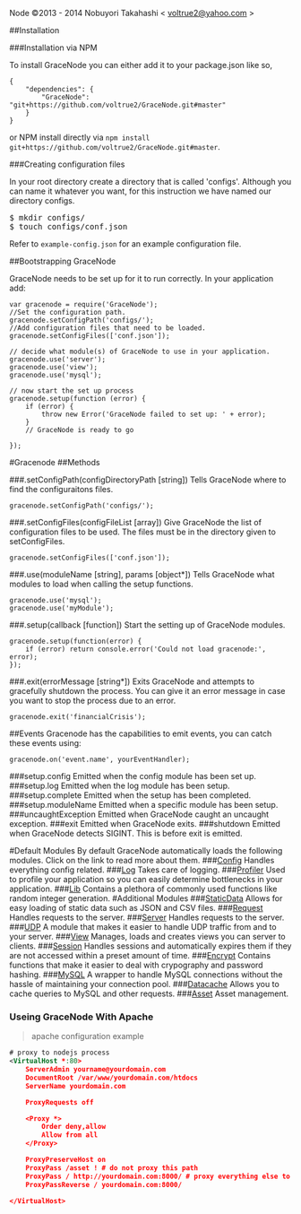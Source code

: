 Node
©2013 - 2014 Nobuyori Takahashi < <voltrue2@yahoo.com> >

##Installation

###Installation via NPM

To install GraceNode you can either add it to your package.json like so,

```
{
    "dependencies": {
        "GraceNode": "git+https://github.com/voltrue2/GraceNode.git#master"
    }
}
```
or NPM install directly via `npm install git+https://github.com/voltrue2/GraceNode.git#master`.

###Creating configuration files

In your root directory create a directory that is called 'configs'. Although you can name it whatever you want, for this instruction we have named our directory configs.

<pre>
$ mkdir configs/
$ touch configs/conf.json
</pre>

Refer to `example-config.json` for an example configuration file.

##Bootstrapping GraceNode

GraceNode needs to be set up for it to run correctly. In your application add:

```
var gracenode = require('GraceNode');
//Set the configuration path.
gracenode.setConfigPath('configs/');
//Add configuration files that need to be loaded.
gracenode.setConfigFiles(['conf.json']);

// decide what module(s) of GraceNode to use in your application.
gracenode.use('server');
gracenode.use('view');
gracenode.use('mysql');

// now start the set up process
gracenode.setup(function (error) {
    if (error) {
        throw new Error('GraceNode failed to set up: ' + error);
    }
    // GraceNode is ready to go

});
```
#Gracenode
##Methods

###.setConfigPath(configDirectoryPath [string])
Tells GraceNode where to find the configuraitons files.
```
gracenode.setConfigPath('configs/');
```

###.setConfigFiles(configFileList [array])
Give GraceNode the list of configuration files to be used. The files must be in the directory given to setConfigFiles.
```
gracenode.setConfigFiles(['conf.json']);
```

###.use(moduleName [string], params [object*])
Tells GraceNode what modules to load when calling the setup functions.
```
gracenode.use('mysql');
gracenode.use('myModule');
```

###.setup(callback [function])
Start the setting up of GraceNode modules.
```
gracenode.setup(function(error) {
    if (error) return console.error('Could not load gracenode:', error);
});
```

###.exit(errorMessage [string*])
Exits GraceNode and attempts to gracefully shutdown the process. You can give it an error message in case you want to stop the process due to an error.
```
gracenode.exit('financialCrisis');
```
##Events
Gracenode has the capabilities to emit events, you can catch these events using:
```
gracenode.on('event.name', yourEventHandler);
```
###setup.config
Emitted when the config module has been set up.
###setup.log
Emitted when the log module has been setup.
###setup.complete
Emitted when the setup has been completed.
###setup.moduleName
Emitted when a specific module has been setup.
###uncaughtException
Emitted when GraceNode caught an uncaught exception.
###exit
Emitted when GraceNode exits.
###shutdown
Emitted when GraceNode detects SIGINT. This is before exit is emitted.



#Default Modules
By default GraceNode automatically loads the following modules. Click on the link to read more about them.
###[Config](modules/config)
Handles everything config related.
###[Log](modules/log)
Takes care of logging.
###[Profiler](modules/profiler)
Used to profile your application so you can easily determine bottlenecks in your application.
###[Lib](modules/lib)
Contains a plethora of commonly used functions like random integer generation.
#Additional Modules
###[StaticData](modules/staticdata)
Allows for easy loading of static data such as JSON and CSV files.
###[Request](modules/request)
Handles requests to the server.
###[Server](modules/server)
Handles requests to the server.
###[UDP](modules/udp)
A module that makes it easier to handle UDP traffic from and to your server.
###[View](modules/view)
Manages, loads and creates views you can server to clients.
###[Session](modules/session)
Handles sessions and automatically expires them if they are not accessed within a preset amount of time.
###[Encrypt](modules/encrypt)
Contains functions that make it easier to deal with crypography and password hashing.
###[MySQL](modules/mysql)
A wrapper to handle MySQL connections without the hassle of maintaining your connection pool.
###[Datacache](modules/datacache)
Allows you to cache queries to MySQL and other requests.
###[Asset](modules/asset)
Asset management.

### Useing GraceNode With Apache
> apache configuration example

```xml
# proxy to nodejs process
<VirtualHost *:80>
    ServerAdmin yourname@yourdomain.com
    DocumentRoot /var/www/yourdomain.com/htdocs
    ServerName yourdomain.com

    ProxyRequests off

    <Proxy *>
        Order deny,allow
        Allow from all
    </Proxy>

    ProxyPreserveHost on
    ProxyPass /asset ! # do not proxy this path
    ProxyPass / http://yourdomain.com:8000/ # proxy everything else to GraceNode
    ProxyPassReverse / yourdomain.com:8000/

</VirtualHost>
```

